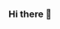 ### Hi there 👋

<!--
**jarbasmedeiros/jarbasmedeiros** is a ✨ _special_ ✨ repository because its `README.md` (this file) appears on your GitHub profile.

Here are some ideas to get you started:

- 🌱 I’m currently learning more of **Java** & **Spring Boot**
- 📫 How to reach me: [![Gmail Badge](https://img.shields.io/badge/-Gmail-c14438?style=flat-square&logo=Gmail&logoColor=white&link=mailto:seu_email)](mailto:seu_email)
- 😄 Pronouns: ...
- ⚡ Fun fact: ...
-->
